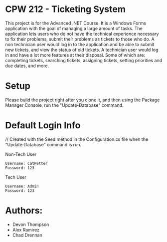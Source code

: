 # CPW 212 - Ticketing System
This project is for the Advanced .NET Course. It is a Windows Forms application with the goal of managing a large amount of tasks. The application lets users who do not have the technical experience necessary to fix their problems, submit their problems as tickets to those who do. A non technician user would log in to the application and be able to submit new tickets, and view the status of old tickets. A technician user would log in and have a lot more features at their disposal. Some of which are: completing tickets, searching tickets, assigning tickets, setting priorities and due dates, and more.

# Setup
Please build the project right after you clone it, and then using the Package Manager Console, run the "Update-Database" command.

# Default Login Info
// Created with the Seed method in the Configuration.cs file when the "Update-Database" command is run.

Non-Tech User

    Username: CatPetter
    Password: 123
  
Tech User

    Username: Admin
    Password: 123

# Authors:
 - Devon Thompson
 - Alex Ramirez
 - Chad Drennan
